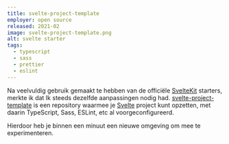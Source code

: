 ```yaml
---
title: svelte-project-template
employer: open source
released: 2021-02
image: svelte-project-template.png
alt: svelte starter
tags:
  - typescript
  - sass
  - prettier
  - eslint
---
```


Na veelvuldig gebruik gemaakt te hebben van de officiële [SvelteKit](https://kit.svelte.dev/) starters, merkte ik dat
Ik steeds dezelfde aanpassingen nodig had.
[svelte-project-template](https://github.com/bfanger/svelte-project-template) is een repository waarmee je [Svelte](https://svelte.dev/) project kunt opzetten, met daarin TypeScript, Sass, ESLint, etc al voorgeconfigureerd.

Hierdoor heb je binnen een minuut een nieuwe omgeving om mee te experimenteren.
